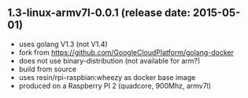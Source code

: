 ## 1.3-linux-armv7l-0.0.1 (release date: 2015-05-01)
 * uses golang V1.3 (not V1.4)
 * fork from https://github.com/GoogleCloudPlatform/golang-docker 
 * does not use binary-distribution (not available for arm?)
 * build from source
 * uses resin/rpi-raspbian:wheezy as docker base image
 * produced on a Raspberry PI 2 (quadcore, 900Mhz, armv7l)
